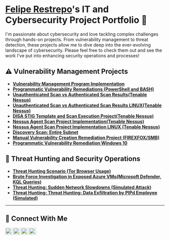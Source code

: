 # <a href="https://www.linkedin.com/in/feliperestrepo/">Felipe Restrepo</a>'s IT and Cybersecurity Project Portfolio 🔐

I'm passionate about cybersecurity and love tackling complex challenges through hands-on projects. From vulnerability management to threat detection, these projects allow me to dive deep into the ever-evolving landscape of cybersecurity. Please feel free to check them out and see the work I’ve put into enhancing security operations and processes!


## ⚠️ Vulnerability Management Projects

- **[Vulnerability Management Program Implementation](https://github.com/felipearborestrepo/vulnerability-management-project/tree/main)**
- **[Programmatic Vulnerability Remediations (PowerShell and BASH)](https://github.com/felipearborestrepo/programmatic-vulnerability-remediations-powershelll-bash/blob/main/README.md)**
- **[Unauthenticated Scan vs Authenticated Scan Results(Tenable Nessus)](https://github.com/felipearborestrepo/Unauthenticated_vs_Authenticated-Scans)**
- **[Unauthenticated Scan vs Authenticated Scan Results LINUX(Tenable Nessus)](https://github.com/felipearborestrepo/Linux_UnauthenticatedvsAuthenticated-Scans/blob/main/README.md#-project-structure)**
-  **[DISA STIG Template and Scan Execution Project(Tenable Nessus)](https://github.com/felipearborestrepo/DISA-STIG-Vulnerability-Template-Scan)**
-  **[Nessus Agent Scan Project Implementation(Tenable Nessus)](https://github.com/felipearborestrepo/Nessus-Agent-Scan-Project-Implementation/blob/main/README.md)**
-  **[Nessus Agent Scan Project Implementation LINUX (Tenable Nessus)](https://github.com/felipearborestrepo/Nessus-Agent-Scan-Linux-Project-Implementation/blob/main/README.md)**
-  **[Discovery Scan: Entire Subnet](https://github.com/felipearborestrepo/Discovery-Scan-Entire-Subnet-Scan-/blob/main/README.md)**
-  **[Manual Vulnerability Creation Remediation Project (FIREXFOX/SMB)](https://github.com/felipearborestrepo/Manual-Vulnerability-Creation-Remediation-Project/blob/main/README.md)**
-  **[Programmatic Vulnerability Remediation Windows 10](https://github.com/felipearborestrepo/Programmatic-Vulnerability-Remediation/blob/main/README.md)**
## 🚨 Threat Hunting and Security Operations

- **[Threat Hunting Scenario (Tor Browser Usage)](https://github.com/felipearborestrepo/threat-hunting-scenario-tor-project)**
- **[Brute Force Investigation in Exposed Azure VMs(Microsoft Defender, KQL Queries)](https://github.com/felipearborestrepo/MITRE-ATTACK-TTP-Devices-Exposed-to-the-Internet)**
- **[Threat Hunting: Sudden Network Slowdowns (Simulated Attack)](https://github.com/felipearborestrepo/Threat-Hunting-Project-Entropy-Gorilla-Port-Scan/blob/main/README.md)**
- **[Threat Hunting: Threat Hunting: Data Exfiltration by PIPd Employee (Simulated)](https://github.com/felipearborestrepo/Threat-Hunting-Data-Exfiltration-by-PIPd-Employee-Simulated-/blob/main/README.md)**
<hr/>

## 🤳 Connect With Me

[<img align="left" alt="___________ | YouTube" width="22px" src="https://cdn.jsdelivr.net/npm/simple-icons@v3/icons/youtube.svg" />][youtube]
[<img align="left" alt="___________ | Twitter" width="22px" src="https://cdn.jsdelivr.net/npm/simple-icons@v3/icons/twitter.svg" />][twitter]
[<img align="left" alt="___________ | LinkedIn" width="22px" src="https://cdn.jsdelivr.net/npm/simple-icons@v3/icons/linkedin.svg" />][linkedin]
[<img align="left" alt="___________ | Instagram" width="22px" src="https://cdn.jsdelivr.net/npm/simple-icons@v3/icons/instagram.svg" />][instagram]

[twitter]: https://twitter.com/___________
[youtube]: https://www.youtube.com/c/___________
[instagram]: https://www.instagram.com/___________
[linkedin]: https://linkedin.com/in/___________

<!--
<img width="35" alt="image" src="https://github.com/user-attachments/assets/2f41c7cd-5ea8-4475-b451-a37161b6c3fb"> 
<img width="35" alt="image" src="https://github.com/user-attachments/assets/77649969-9910-4994-8b96-74a116cfb2a8">
-->
